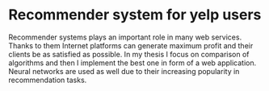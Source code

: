 # Recommender system for yelp users
Recommender systems plays an important role in many web services. Thanks to them Internet platforms can generate maximum profit and their clients be as satisfied as possible. In my thesis I focus on comparison of algorithms and then I implement the best one in form of a web application. Neural networks are used as well due to their increasing popularity in recommendation tasks.
